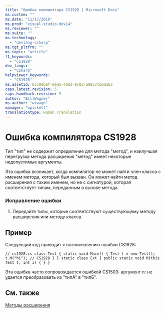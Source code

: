 ```yaml
---
title: "Ошибка компилятора CS1928 | Microsoft Docs"
ms.custom: ""
ms.date: "11/17/2016"
ms.prod: "visual-studio-dev14"
ms.reviewer: ""
ms.suite: ""
ms.technology: 
  - "devlang-csharp"
ms.tgt_pltfrm: ""
ms.topic: "article"
f1_keywords: 
  - "CS1928"
dev_langs: 
  - "CSharp"
helpviewer_keywords: 
  - "CS1928"
ms.assetid: bcc9dbef-ded5-4ddd-8c03-a9837cb6d165
caps.latest.revision: 5
caps.handback.revision: 5
author: "BillWagner"
ms.author: "wiwagn"
manager: "wpickett"
translationtype: Human Translation
---
```

# Ошибка компилятора CS1928
Тип "тип" не содержит определение для метода "метод", и наилучшая перегрузка метода расширения "метод" имеет некоторые недопустимые аргументы.  
  
 Эта ошибка возникает, когда компилятор не может найти член класса с именем метода, который был вызван. Он может найти метод расширения с таким именем, но не с сигнатурой, которая соответствует типам, переданным в вызове метода.  
  
### Исправление ошибки  
  
1.  Передайте типы, которые соответствуют существующему методу расширения или методу класса.  
  
## Пример  
 Следующий код приводит к возникновению ошибки CS1928:  
  
```  
// cs1928.cs class Test { static void Main() { Test t = new Test(); t.M("hi"); // CS1928 } } static class Ext { public static void M(this Test t, int i) { } }  
```  
  
 Эта ошибка часто сопровождается ошибкой CS1503: аргумент n: не удается преобразовать из "типА" в "типБ".  
  
## См. также  
 [Методы расширения](../../csharp/programming-guide/classes-and-structs/extension-methods.md)